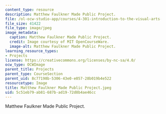 ```yaml
---
content_type: resource
description: Matthew Faulkner Made Public Project.
file: /ol-ocw-studio-app/courses/4-301-introduction-to-the-visual-arts-spring-2007/5c51eb79ab81687bad1972d8b4ae46cc_MatthewFaulknerMadePublicProject.jpeg
file_size: 41422
file_type: image/jpeg
image_metadata:
  caption: Matthew Faulkner Made Public Project.
  credit: Image courtesy of MIT OpenCourseWare.
  image-alt: Matthew Faulkner Made Public Project.
learning_resource_types:
- Projects
license: https://creativecommons.org/licenses/by-nc-sa/4.0/
ocw_type: OCWImage
parent_title: Projects
parent_type: CourseSection
parent_uid: 8c77198b-5306-43e0-e057-28b019b4e522
resourcetype: Image
title: Matthew Faulkner Made Public Project.jpeg
uid: 5c51eb79-ab81-687b-ad19-72d8b4ae46cc
---
```

Matthew Faulkner Made Public Project.